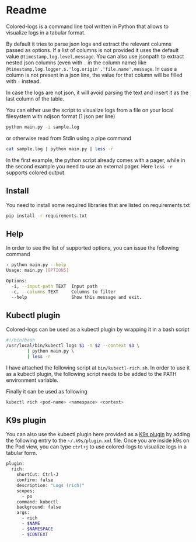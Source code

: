 # Readme

Colored-logs is a command line tool written in Python that allows to visualize logs in a tabular format. 

By default it tries to parse json logs and extract the relevant columns passed as options. If a list of columns is not provided it uses the default value `@timestamp,log.level,message`. You can also use jsonpath to extract nested json columns (even with `.` in the column name) like `@timestamp,log.logger,$.'log.origin'.'file.name',message`. In case a column is not present in a json line, the value for that column will be filled with `-` instead.

In case the logs are not json, it will avoid parsing the text and insert it as the last column of the table.

You can either use the script to visualize logs from a file on your local filesystem with ndjson format (1 json per line)

```bash
python main.py -i sample.log
```

 or otherwise read from Stdin using a pipe command

```bash
cat sample.log | python main.py | less -r
```

In the first example, the python script already comes with a pager, while in the second example you need to use an external pager. Here `less -r` supports colored output.

## Install
You need to install some required libraries that are listed on requirements.txt

```bash
pip install -r requirements.txt
```

## Help
In order to see the list of supported options, you can issue the following command

```bash
› python main.py --help                          
Usage: main.py [OPTIONS]

Options:
  -i, --input-path TEXT  Input path
  -c, --columns TEXT     Columns to filter
  --help                 Show this message and exit.
```

## Kubectl plugin
Colored-logs can be used as a kubectl plugin by wrapping it in a bash script

```bash
#!/bin/bash
/usr/local/bin/kubectl logs $1 -n $2 --context $3 \
        | python main.py \
        | less -r
```

I have attached the following script at `bin/kubectl-rich.sh`. In order to use it as a kubectl plugin, the following script needs to be added to the PATH environment variable.

Finally it can be used as following

```bash
kubectl rich <pod-name> <namespace> <context>
```

## K9s plugin
You can also use the kubectl plugin here provided as a [K9s plugin](https://k9scli.io/topics/plugins/) by adding the following entry to the `~/.k9s/plugin.xml` file. Once you are inside k9s on the Pod view, you can type `ctrl+j` to use colored-logs to visualize logs in a tabular form. 

```bash
plugin:
  rich:
    shortCut: Ctrl-J
    confirm: false
    description: "Logs (rich)"
    scopes:
      - po
    command: kubectl
    background: false
    args:
      - rich
      - $NAME
      - $NAMESPACE
      - $CONTEXT
```
